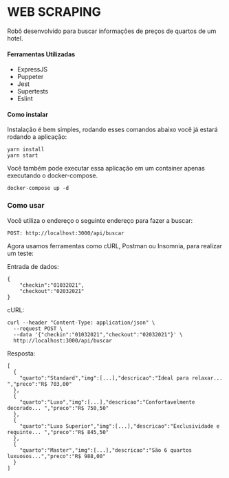 # WEB SCRAPING

Robô desenvolvido para buscar informações de preços de quartos de um hotel.

#### Ferramentas Utilizadas

 - ExpressJS
 - Puppeter
 - Jest
 - Supertests 
 - Eslint

 
#### Como instalar

Instalação é bem simples, rodando esses comandos abaixo você já estará rodando a aplicação:

````
yarn install
yarn start
````

Você também pode executar essa aplicação em um container apenas executando o docker-compose.

```
docker-compose up -d
```

### Como usar

Você utiliza o endereço o seguinte endereço para fazer a buscar: 

`POST: http://localhost:3000/api/buscar`

Agora usamos ferramentas como cURL, Postman ou Insomnia, para realizar um teste:

Entrada de dados: 

````
{
    "checkin":"01032021",
    "checkout":"02032021"
}
````
cURL:

````
curl --header "Content-Type: application/json" \
  --request POST \
  --data '{"checkin":"01032021","checkout":"02032021"}' \
  http://localhost:3000/api/buscar
````

Resposta: 

````
[
  {
    "quarto":"Standard","img":[...],"descricao":"Ideal para relaxar... ","preco":"R$ 703,00"
  },
  {
    "quarto":"Luxo","img":[...],"descricao":"Confortavelmente decorado... ","preco":"R$ 750,50"
  },
  {
    "quarto":"Luxo Superior","img":[...],"descricao":"Exclusividade e requinte... ","preco":"R$ 845,50"
  },
  {
    "quarto":"Master","img":[...],"descricao":"São 6 quartos luxuosos...","preco":"R$ 988,00"
  }
]
````

